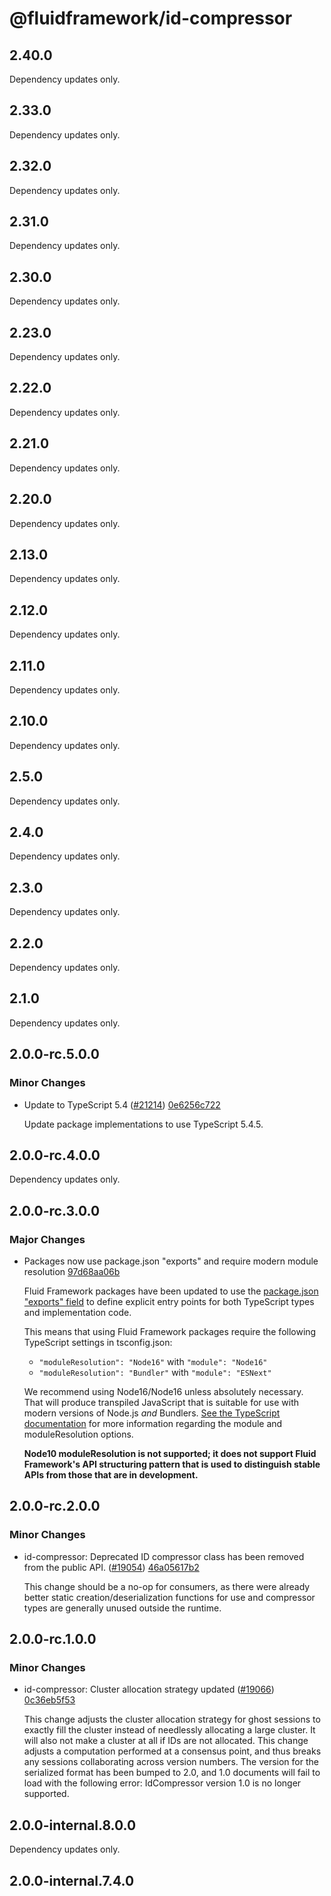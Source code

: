 # @fluidframework/id-compressor

## 2.40.0

Dependency updates only.

## 2.33.0

Dependency updates only.

## 2.32.0

Dependency updates only.

## 2.31.0

Dependency updates only.

## 2.30.0

Dependency updates only.

## 2.23.0

Dependency updates only.

## 2.22.0

Dependency updates only.

## 2.21.0

Dependency updates only.

## 2.20.0

Dependency updates only.

## 2.13.0

Dependency updates only.

## 2.12.0

Dependency updates only.

## 2.11.0

Dependency updates only.

## 2.10.0

Dependency updates only.

## 2.5.0

Dependency updates only.

## 2.4.0

Dependency updates only.

## 2.3.0

Dependency updates only.

## 2.2.0

Dependency updates only.

## 2.1.0

Dependency updates only.

## 2.0.0-rc.5.0.0

### Minor Changes

- Update to TypeScript 5.4 ([#21214](https://github.com/microsoft/FluidFramework/pull/21214)) [0e6256c722](https://github.com/microsoft/FluidFramework/commit/0e6256c722d8bf024f4325bf02547daeeb18bfa6)

  Update package implementations to use TypeScript 5.4.5.

## 2.0.0-rc.4.0.0

Dependency updates only.

## 2.0.0-rc.3.0.0

### Major Changes

- Packages now use package.json "exports" and require modern module resolution [97d68aa06b](https://github.com/microsoft/FluidFramework/commit/97d68aa06bd5c022ecb026655814aea222a062ae)

  Fluid Framework packages have been updated to use the [package.json "exports"
  field](https://nodejs.org/docs/latest-v18.x/api/packages.html#exports) to define explicit entry points for both
  TypeScript types and implementation code.

  This means that using Fluid Framework packages require the following TypeScript settings in tsconfig.json:

  - `"moduleResolution": "Node16"` with `"module": "Node16"`
  - `"moduleResolution": "Bundler"` with `"module": "ESNext"`

  We recommend using Node16/Node16 unless absolutely necessary. That will produce transpiled JavaScript that is suitable
  for use with modern versions of Node.js _and_ Bundlers.
  [See the TypeScript documentation](https://www.typescriptlang.org/tsconfig#moduleResolution) for more information
  regarding the module and moduleResolution options.

  **Node10 moduleResolution is not supported; it does not support Fluid Framework's API structuring pattern that is used
  to distinguish stable APIs from those that are in development.**

## 2.0.0-rc.2.0.0

### Minor Changes

- id-compressor: Deprecated ID compressor class has been removed from the public API. ([#19054](https://github.com/microsoft/FluidFramework/issues/19054)) [46a05617b2](https://github.com/microsoft/FluidFramework/commits/46a05617b2a42bf2763e49e4ccddd3ee8df9c05d)

  This change should be a no-op for consumers, as there were already better static creation/deserialization functions for use and compressor types are generally unused outside the runtime.

## 2.0.0-rc.1.0.0

### Minor Changes

- id-compressor: Cluster allocation strategy updated ([#19066](https://github.com/microsoft/FluidFramework/issues/19066)) [0c36eb5f53](https://github.com/microsoft/FluidFramework/commits/0c36eb5f539362a8e27982e831a3ffe7999c1478)

  This change adjusts the cluster allocation strategy for ghost sessions to exactly fill the cluster instead of needlessly allocating a large cluster.
  It will also not make a cluster at all if IDs are not allocated.
  This change adjusts a computation performed at a consensus point, and thus breaks any sessions collaborating across version numbers.
  The version for the serialized format has been bumped to 2.0, and 1.0 documents will fail to load with the following error:
  IdCompressor version 1.0 is no longer supported.

## 2.0.0-internal.8.0.0

Dependency updates only.

## 2.0.0-internal.7.4.0
